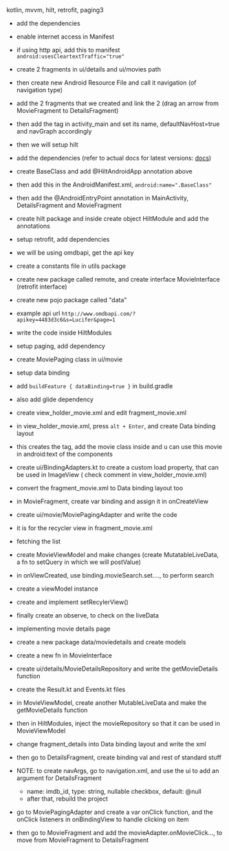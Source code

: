kotlin, mvvm, hilt, retrofit, paging3

- add the dependencies
- enable internet access in Manifest
- if using http api, add this to manifest `android:usesCleartextTraffic="true"`
- create 2 fragments in ui/details and ui/movies path
- then create new Android Resource File and call it navigation (of navigation type)
- add the 2 fragments that we created and link the 2 (drag an arrow from MovieFragment to
  DetailsFragment)
- then add the <fragment/> tag in activity_main and set its name, defaultNavHost=true and navGraph
  accordingly

- then we will setup hilt
- add the dependencies (refer to actual docs for latest
  versions: [docs](https://dagger.dev/hilt/gradle-setup))
- create BaseClass and add @HiltAndroidApp annotation above
- then add this in the AndroidManifest.xml, `android:name=".BaseClass"`
- then add the @AndroidEntryPoint annotation in MainActivity, DetailsFragment and MovieFragment
- create hilt package and inside create object HiltModule and add the annotations

- setup retrofit, add dependencies
- we will be using omdbapi, get the api key
- create a constants file in utils package
- create new package called remote, and create interface MovieInterface (retrofit interface)
- create new pojo package called "data"
- example api url `http://www.omdbapi.com/?apikey=4483d3c6&s=Lucifer&page=1`
- write the code inside HiltModules

- setup paging, add dependency
- create MoviePaging class in ui/movie

- setup data binding
- add `buildFeature { dataBinding=true }` in build.gradle
- also add glide dependency
- create view_holder_movie.xml and edit fragment_movie.xml
- in view_holder_movie.xml, press `alt + Enter`, and create Data binding layout
- this creates the <data> tag, add the movie class inside and u can use this movie in android:text
  of the components
- create ui/BindingAdapters.kt to create a custom load property, that can be used in ImageView (
  check comment in view_holder_movie.xml)
- convert the fragment_movie.xml to Data binding layout too
- in MovieFragment, create var binding and assign it in onCreateView

- create ui/movie/MoviePagingAdapter and write the code
- it is for the recycler view in fragment_movie.xml

- fetching the list
- create MovieViewModel and make changes (create MutatableLiveData, a fn to setQuery in which we
  will postValue)
- in onViewCreated, use binding.movieSearch.set...., to perform search
- create a viewModel instance
- create and implement setRecylerView()
- finally create an observe, to check on the liveData

- implementing movie details page
- create a new package data/moviedetails and create models
- create a new fn in MovieInterface
- create ui/details/MovieDetailsRepository and write the getMovieDetails function
- create the Result.kt and Events.kt files
- in MovieViewModel, create another MutableLiveData and make the getMovieDetails function
- then in HiltModules, inject the movieRepository so that it can be used in MovieViewModel
- change fragment_details into Data binding layout and write the xml
- then go to DetailsFragment, create binding val and rest of standard stuff
- NOTE: to create navArgs, go to navigation.xml, and use the ui to add an argument for DetailsFragment
    - name: imdb_id, type: string, nullable checkbox, default: @null
    - after that, rebuild the project
- go to MoviePagingAdapter and create a var onClick function, and the onClick listeners in
  onBindingView to handle clicking on item
- then go to MovieFragment and add the movieAdapter.onMovieClick..., to move from MovieFragment to
  DetailsFragment